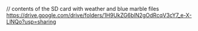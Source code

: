 // contents of the SD card with weather and blue marble files
https://drive.google.com/drive/folders/1H9UkZG6blN2gOdRcqV3cY7_e-X-LlNQo?usp=sharing
